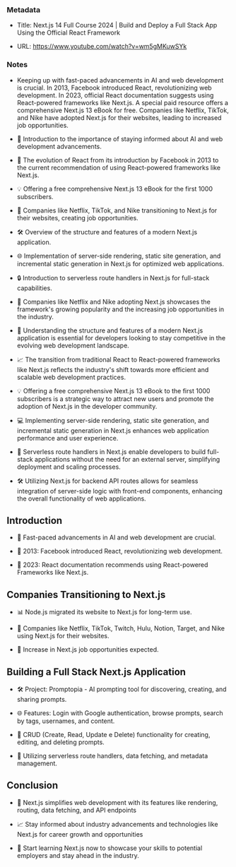 ### Metadata

- Title: Next.js 14 Full Course 2024 | Build and Deploy a Full Stack App Using the Official React Framework

- URL: https://www.youtube.com/watch?v=wm5gMKuwSYk



### Notes

- Keeping up with fast-paced advancements in AI and web development is crucial. In 2013, Facebook introduced React, revolutionizing web development. In 2023, official React documentation suggests using React-powered frameworks like Next.js. A special paid resource offers a comprehensive Next.js 13 eBook for free. Companies like Netflix, TikTok, and Nike have adopted Next.js for their websites, leading to increased job opportunities.

- 🚀 Introduction to the importance of staying informed about AI and web development advancements.

- 📅 The evolution of React from its introduction by Facebook in 2013 to the current recommendation of using React-powered frameworks like Next.js.
- 💡 Offering a free comprehensive Next.js 13 eBook for the first 1000 subscribers.

- 🏢 Companies like Netflix, TikTok, and Nike transitioning to Next.js for their websites, creating job opportunities.
- 🛠️ Overview of the structure and features of a modern Next.js application.

- 🌐 Implementation of server-side rendering, static site generation, and incremental static generation in Next.js for optimized web applications.

- 🔒 Introduction to serverless route handlers in Next.js for full-stack capabilities.

- 🌟 Companies like Netflix and Nike adopting Next.js showcases the framework's growing popularity and the increasing job opportunities in the industry.

- 🔑 Understanding the structure and features of a modern Next.js application is essential for developers looking to stay competitive in the evolving web development landscape.

- 📈 The transition from traditional React to React-powered frameworks like Next.js reflects the industry's shift towards more efficient and scalable web development practices.

- 💡 Offering a free comprehensive Next.js 13 eBook to the first 1000 subscribers is a strategic way to attract new users and promote the adoption of Next.js in the developer community.

- 💻 Implementing server-side rendering, static site generation, and incremental static generation in Next.js enhances web application performance and user experience.

- 🚀 Serverless route handlers in Next.js enable developers to build full-stack applications without the need for an external server, simplifying deployment and scaling processes.

- 🛠️ Utilizing Next.js for backend API routes allows for seamless integration of server-side logic with front-end components, enhancing the overall functionality of web applications.


## Introduction
- 🚀 Fast-paced advancements in AI and web development are crucial.

- 📅 2013: Facebook introduced React, revolutionizing web development.

- 📅 2023: React documentation recommends using React-powered Frameworks like Next.js.

## Companies Transitioning to Next.js
- 📊 Node.js migrated its website to Next.js for long-term use.

- 🏢 Companies like Netflix, TikTok, Twitch, Hulu, Notion, Target, and Nike using Next.js for their websites.

- 💼 Increase in Next.js job opportunities expected.

## Building a Full Stack Next.js Application
- 🛠️ Project: Promptopia - AI prompting tool for discovering, creating, and sharing prompts.

- 🌐 Features: Login with Google authentication, browse prompts, search by tags, usernames, and content.

- 📝 CRUD (Create, Read, Update e Delete) functionality for creating, editing, and deleting prompts.

- 🧰 Utilizing serverless route handlers, data fetching, and metadata management.

## Conclusion
- 🚀 Next.js simplifies web development with its features like rendering, routing, data fetching, and API endpoints

- 📈 Stay informed about industry advancements and technologies like Next.js for career growth and opportunities

- 🌟 Start learning Next.js now to showcase your skills to potential employers and stay ahead in the industry.